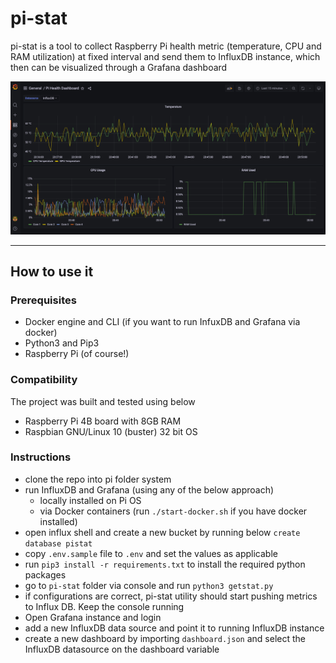 # pi-stat

pi-stat is a tool to collect Raspberry Pi health metric (temperature, CPU and RAM utilization) at fixed interval and send them to InfluxDB instance, which then can be visualized through a Grafana dashboard

![grafana dashboard](blob/image/pi-stat-dashboard.png)

---

## How to use it
### Prerequisites
- Docker engine and CLI (if you want to run InfuxDB and Grafana via docker)
- Python3 and Pip3
- Raspberry Pi (of course!)

### Compatibility
The project was built and tested using below 
- Raspberry Pi 4B board with 8GB RAM
- Raspbian GNU/Linux 10 (buster) 32 bit OS

### Instructions
- clone the repo into pi folder system
- run InfluxDB and Grafana (using any of the below approach)
    - locally installed on Pi OS
    - via Docker containers (run `./start-docker.sh` if you have docker installed)
- open influx shell and create a new bucket by running below `create database pistat`
- copy `.env.sample` file to `.env` and set the values as applicable
- run `pip3 install -r requirements.txt` to install the required python packages
- go to `pi-stat` folder via console and run `python3 getstat.py`
- if configurations are correct, pi-stat utility should start pushing metrics to Influx DB. Keep the console running
- Open Grafana instance and login
- add a new InfluxDB data source and point it to running InfluxDB instance
- create a new dashboard by importing `dashboard.json` and select the InfluxDB datasource on the dashboard variable
